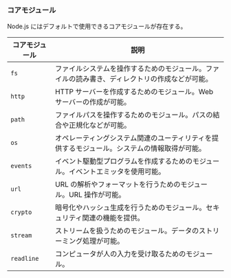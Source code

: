 ### コアモジュール

Node.js にはデフォルトで使用できるコアモジュールが存在する。

| コアモジュール | 説明                                                                                           |
| -------------- | ---------------------------------------------------------------------------------------------- |
| `fs`           | ファイルシステムを操作するためのモジュール。ファイルの読み書き、ディレクトリの作成などが可能。 |
| `http`         | HTTP サーバーを作成するためのモジュール。Web サーバーの作成が可能。                            |
| `path`         | ファイルパスを操作するためのモジュール。パスの結合や正規化などが可能。                         |
| `os`           | オペレーティングシステム関連のユーティリティを提供するモジュール。システムの情報取得が可能。   |
| `events`       | イベント駆動型プログラムを作成するためのモジュール。イベントエミッタを使用可能。               |
| `url`          | URL の解析やフォーマットを行うためのモジュール。URL 操作が可能。                               |
| `crypto`       | 暗号化やハッシュ生成を行うためのモジュール。セキュリティ関連の機能を提供。                     |
| `stream`       | ストリームを扱うためのモジュール。データのストリーミング処理が可能。                           |
| `readline`     | コンピュータが人の入力を受け取るためのモジュール。                                             |
